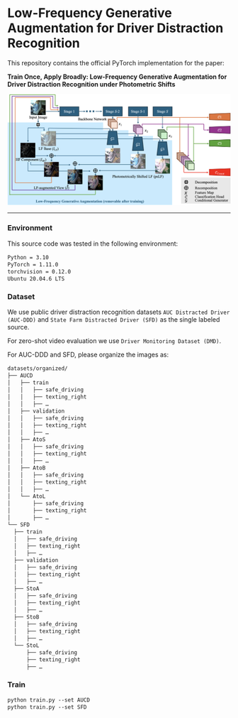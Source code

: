 
# Low-Frequency Generative Augmentation for Driver Distraction Recognition

This repository contains the official PyTorch implementation for the paper:

**Train Once, Apply Broadly: Low-Frequency Generative Augmentation for Driver Distraction Recognition under Photometric Shifts**

![Method Overview](ddr-lfga.png)

---

### Environment

This source code was tested in the following environment:

    Python = 3.10
    PyTorch = 1.11.0
    torchvision = 0.12.0
    Ubuntu 20.04.6 LTS
  
  ### Dataset

We use public driver distraction recognition datasets `AUC Distracted Driver (AUC-DDD)` and `State Farm Distracted Driver (SFD)` as the single labeled source.

For zero-shot video evaluation we use `Driver Monitoring Dataset (DMD)`.

For AUC-DDD and SFD, please organize the images as:
  ```
datasets/organized/
├── AUCD
│   ├── train
│   │   ├── safe_driving
│   │   ├── texting_right
│   │   ├── …
│   ├── validation
│   │   ├── safe_driving
│   │   ├── texting_right
│   │   ├── …
│   ├── AtoS
│   │   ├── safe_driving
│   │   ├── texting_right
│   │   ├── …
│   ├── AtoB
│   │   ├── safe_driving
│   │   ├── texting_right
│   │   ├── …
│   └── AtoL
│       ├── safe_driving
│       ├── texting_right
│       ├── …
└── SFD
    ├── train
    │   ├── safe_driving
    │   ├── texting_right
    │   ├── …
    ├── validation
    │   ├── safe_driving
    │   ├── texting_right
    │   ├── …
    ├── StoA
    │   ├── safe_driving
    │   ├── texting_right
    │   ├── …
    ├── StoB
    │   ├── safe_driving
    │   ├── texting_right
    │   ├── …
    └── StoL
        ├── safe_driving
        ├── texting_right
        ├── …
```
### Train

    python train.py --set AUCD
    python train.py --set SFD
   
   
